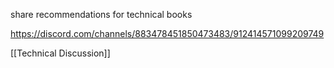 share recommendations for technical books

https://discord.com/channels/883478451850473483/912414571099209749

[[Technical Discussion]]